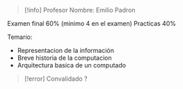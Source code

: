 > [!info] Profesor
> Nombre: Emilio Padron

Examen final 60% (minimo 4 en el examen)
Practicas 40%


Temario:
- Representacion de la información
- Breve historia de la computacion
- Arquitectura basica de un computado


> [!error] Convalidado ?


